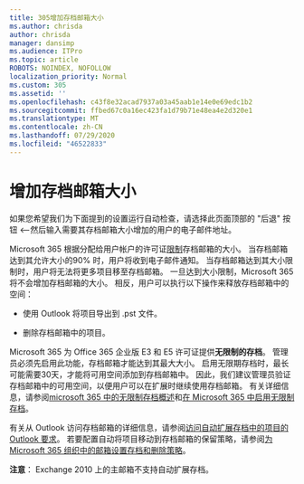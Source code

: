 ```yaml
---
title: 305增加存档邮箱大小
ms.author: chrisda
author: chrisda
manager: dansimp
ms.audience: ITPro
ms.topic: article
ROBOTS: NOINDEX, NOFOLLOW
localization_priority: Normal
ms.custom: 305
ms.assetid: ''
ms.openlocfilehash: c43f8e32acad7937a03a45aab1e14e0e69edc1b2
ms.sourcegitcommit: ffbed67c0a16ec423fa1d79b71e48ea4e2d320e1
ms.translationtype: MT
ms.contentlocale: zh-CN
ms.lasthandoff: 07/29/2020
ms.locfileid: "46522833"
---
```

# <a name="increase-the-archive-mailbox-size"></a>增加存档邮箱大小


如果您希望我们为下面提到的设置运行自动检查，请选择此页面顶部的 "后退" 按钮 <--然后输入需要其存档邮箱大小增加的用户的电子邮件地址。

Microsoft 365 根据分配给用户帐户的许可证[限制](https://docs.microsoft.com/office365/servicedescriptions/exchange-online-service-description/exchange-online-limits#mailbox-storage-limits)存档邮箱的大小。 当存档邮箱达到其允许大小的90% 时，用户将收到电子邮件通知。 当存档邮箱达到其大小限制时，用户将无法将更多项目移至存档邮箱。 一旦达到大小限制，Microsoft 365 将不会增加存档邮箱的大小。 相反，用户可以执行以下操作来释放存档邮箱中的空间：

- 使用 Outlook 将项目导出到 .pst 文件。

- 删除存档邮箱中的项目。

Microsoft 365 为 Office 365 企业版 E3 和 E5 许可证提供**无限制的存档**。 管理员必须先启用此功能，存档邮箱才能达到其最大大小。 启用无限期存档时，最长可能需要30天，才能将可用空间添加到存档邮箱中。 因此，我们建议管理员验证存档邮箱中的可用空间，以便用户可以在扩展时继续使用存档邮箱。 有关详细信息，请参阅[microsoft 365 中的无限制存档概述](https://docs.microsoft.com/microsoft-365/compliance/unlimited-archiving)和[在 Microsoft 365 中启用无限制存档](https://docs.microsoft.com/microsoft-365/compliance/enable-unlimited-archiving)。

有关从 Outlook 访问存档邮箱的详细信息，请参阅[访问自动扩展存档中的项目的 Outlook 要求](https://docs.microsoft.com/microsoft-365/compliance/unlimited-archiving#outlook-requirements-for-accessing-items-in-an-auto-expanded-archive)。 若要配置自动将项目移动到存档邮箱的保留策略，请参阅[为 Microsoft 365 组织中的邮箱设置存档和删除策略](https://docs.microsoft.com/microsoft-365/compliance/set-up-an-archive-and-deletion-policy-for-mailboxes)。

**注意**： Exchange 2010 上的主邮箱不支持自动扩展存档。
